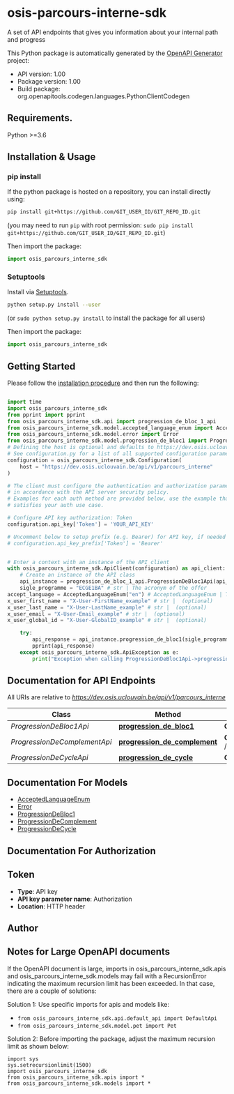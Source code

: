 # osis-parcours-interne-sdk
A set of API endpoints that gives you information about your internal path and progress

This Python package is automatically generated by the [OpenAPI Generator](https://openapi-generator.tech) project:

- API version: 1.00
- Package version: 1.00
- Build package: org.openapitools.codegen.languages.PythonClientCodegen

## Requirements.

Python >=3.6

## Installation & Usage
### pip install

If the python package is hosted on a repository, you can install directly using:

```sh
pip install git+https://github.com/GIT_USER_ID/GIT_REPO_ID.git
```
(you may need to run `pip` with root permission: `sudo pip install git+https://github.com/GIT_USER_ID/GIT_REPO_ID.git`)

Then import the package:
```python
import osis_parcours_interne_sdk
```

### Setuptools

Install via [Setuptools](http://pypi.python.org/pypi/setuptools).

```sh
python setup.py install --user
```
(or `sudo python setup.py install` to install the package for all users)

Then import the package:
```python
import osis_parcours_interne_sdk
```

## Getting Started

Please follow the [installation procedure](#installation--usage) and then run the following:

```python

import time
import osis_parcours_interne_sdk
from pprint import pprint
from osis_parcours_interne_sdk.api import progression_de_bloc_1_api
from osis_parcours_interne_sdk.model.accepted_language_enum import AcceptedLanguageEnum
from osis_parcours_interne_sdk.model.error import Error
from osis_parcours_interne_sdk.model.progression_de_bloc1 import ProgressionDeBloc1
# Defining the host is optional and defaults to https://dev.osis.uclouvain.be/api/v1/parcours_interne
# See configuration.py for a list of all supported configuration parameters.
configuration = osis_parcours_interne_sdk.Configuration(
    host = "https://dev.osis.uclouvain.be/api/v1/parcours_interne"
)

# The client must configure the authentication and authorization parameters
# in accordance with the API server security policy.
# Examples for each auth method are provided below, use the example that
# satisfies your auth use case.

# Configure API key authorization: Token
configuration.api_key['Token'] = 'YOUR_API_KEY'

# Uncomment below to setup prefix (e.g. Bearer) for API key, if needed
# configuration.api_key_prefix['Token'] = 'Bearer'


# Enter a context with an instance of the API client
with osis_parcours_interne_sdk.ApiClient(configuration) as api_client:
    # Create an instance of the API class
    api_instance = progression_de_bloc_1_api.ProgressionDeBloc1Api(api_client)
    sigle_programme = "ECGE1BA" # str | The acronym of the offer
accept_language = AcceptedLanguageEnum("en") # AcceptedLanguageEnum | The header advertises which languages the client is able to understand, and which locale variant is preferred. (By languages, we mean natural languages, such as English, and not programming languages.)  (optional)
x_user_first_name = "X-User-FirstName_example" # str |  (optional)
x_user_last_name = "X-User-LastName_example" # str |  (optional)
x_user_email = "X-User-Email_example" # str |  (optional)
x_user_global_id = "X-User-GlobalID_example" # str |  (optional)

    try:
        api_response = api_instance.progression_de_bloc1(sigle_programme, accept_language=accept_language, x_user_first_name=x_user_first_name, x_user_last_name=x_user_last_name, x_user_email=x_user_email, x_user_global_id=x_user_global_id)
        pprint(api_response)
    except osis_parcours_interne_sdk.ApiException as e:
        print("Exception when calling ProgressionDeBloc1Api->progression_de_bloc1: %s\n" % e)
```

## Documentation for API Endpoints

All URIs are relative to *https://dev.osis.uclouvain.be/api/v1/parcours_interne*

Class | Method | HTTP request | Description
------------ | ------------- | ------------- | -------------
*ProgressionDeBloc1Api* | [**progression_de_bloc1**](docs/ProgressionDeBloc1Api.md#progression_de_bloc1) | **GET** /{sigle_programme}/progression_de_bloc_1/ | 
*ProgressionDeComplementApi* | [**progression_de_complement**](docs/ProgressionDeComplementApi.md#progression_de_complement) | **GET** /{sigle_programme}/progression_de_complement/ | 
*ProgressionDeCycleApi* | [**progression_de_cycle**](docs/ProgressionDeCycleApi.md#progression_de_cycle) | **GET** /{sigle_programme}/progression_de_cycle/ | 


## Documentation For Models

 - [AcceptedLanguageEnum](docs/AcceptedLanguageEnum.md)
 - [Error](docs/Error.md)
 - [ProgressionDeBloc1](docs/ProgressionDeBloc1.md)
 - [ProgressionDeComplement](docs/ProgressionDeComplement.md)
 - [ProgressionDeCycle](docs/ProgressionDeCycle.md)


## Documentation For Authorization


## Token

- **Type**: API key
- **API key parameter name**: Authorization
- **Location**: HTTP header


## Author




## Notes for Large OpenAPI documents
If the OpenAPI document is large, imports in osis_parcours_interne_sdk.apis and osis_parcours_interne_sdk.models may fail with a
RecursionError indicating the maximum recursion limit has been exceeded. In that case, there are a couple of solutions:

Solution 1:
Use specific imports for apis and models like:
- `from osis_parcours_interne_sdk.api.default_api import DefaultApi`
- `from osis_parcours_interne_sdk.model.pet import Pet`

Solution 2:
Before importing the package, adjust the maximum recursion limit as shown below:
```
import sys
sys.setrecursionlimit(1500)
import osis_parcours_interne_sdk
from osis_parcours_interne_sdk.apis import *
from osis_parcours_interne_sdk.models import *
```

